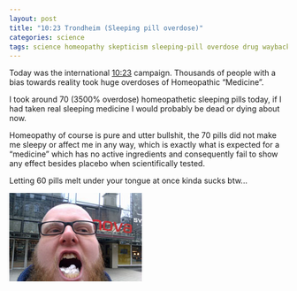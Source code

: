 ```yaml
---
layout: post
title: "10:23 Trondheim (Sleeping pill overdose)"
categories: science
tags: science homeopathy skepticism sleeping-pill overdose drug waybackmachine
---
```


Today was the international [10:23](http://www.1023.org.uk) campaign. Thousands of people with a bias towards reality took huge overdoses of Homeopathic “Medicine”.

I took around 70 (3500% overdose) homeopathetic sleeping pills today, if I had taken real sleeping medicine I would probably be dead or dying about now.

Homeopathy of course is pure and utter bullshit, the 70 pills did not make me sleepy or affect me in any way, which is exactly what is expected for a “medicine” which has no active ingredients and consequently fail to show any effect besides placebo when scientifically tested.

Letting 60 pills melt under your tongue at once kinda sucks btw...

![Homeopathy sleeping pill overdose](/images/2011-sleeping-pills.jpg)

